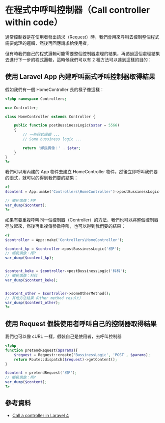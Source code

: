# 在程式中呼叫控制器（Call controller within code）

通常控制器是在使用者發出請求（Request）時，我們會用來呼叫去控制整個程式需要處理的邏輯，然後再回應請求給使用者。

但有時我們自己的程式邏輯可能需要整個控制器處理的結果，再透過這個處理結果去進行下一步的程式邏輯，這時候我們可以有 2 種方法可以達到這樣的目的：

## 使用 Laravel App 內建呼叫函式呼叫控制器取得結果

假如我們有一個 HomeController 長的樣子像這樣：

```php
<?php namespace Controllers;

use Controller;

class HomeController extends Controller {

    public function postBussinessLogic($star = 5566)
    {
        // 一些程式邏輯 ...
        // Some bussiness logic ...

        return '鄉民偶像：' . $star;
    }
}
?>
```

我們可以用內建的 App 物件去建立 HomeController 物件，然後立即呼叫我們要的函式，就可以的得到我們要的結果：

```php
<?
$content = App::make('Controllers\HomeController')->postBussinessLogic('柯P');

// 鄉民偶像：柯P
var_dump($content);
?>
```

如果有要重複呼叫同一個控制器（Controller）的方法，我們也可以將整個控制器存放起來，然後再重複傳參數呼叫，也可以得到我們要的結果：

```php
<?
$controller = App::make('Controllers\HomeController');

$content_kp = $controller->postBussinessLogic('柯P');
// 鄉民偶像：柯P
var_dump($content_kp);


$content_keke = $controller->postBussinessLogic('科科');
// 鄉民偶像：科科
var_dump($content_keke);


$content_other = $controller->someOtherMethod();
// 其他方法結果（Other method result）
var_dump($content_other);
?>
```


## 使用 Request 假裝使用者呼叫自己的控制器取得結果

我們也可以像 cURL 一樣，假裝自己是使用者，去呼叫控制器

```php
<?php
function pretendRequest($params){
    $request = Request::create('BussinessLogic', 'POST', $params);
    return Route::dispatch($request)->getContent();    
}

$content = pretendRequest('柯P');
// 鄉民偶像：柯P
var_dump($content);
?>
```


## 參考資料
* [Call a controller in Laravel 4](http://stackoverflow.com/questions/15205239/call-a-controller-in-laravel-4)
